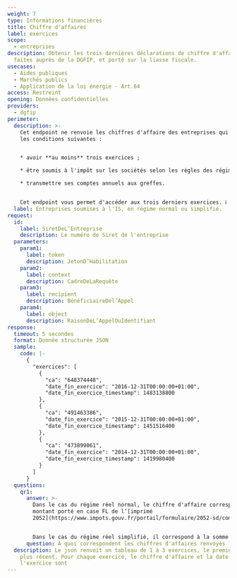 ```yaml
---
weight: 7
type: Informations financières
title: Chiffre d'affaires
label: exercices
scope:
  - entreprises
description: Obtenir les trois dernières déclarations de chiffre d'affaire
  faites auprès de la DGFIP, et porté sur la liasse fiscale.
usecases:
  - Aides publiques
  - Marchés publics
  - Application de la loi énergie - Art.64
access: Restreint
opening: Données confidentielles
providers:
  - dgfip
perimeter:
  description: >-
    Cet endpoint ne renvoie les chiffres d'affaire des entreprises qui vérifient
    les conditions suivantes :


    * avoir **au moins** trois exercices ;

    * être soumis à l'impôt sur les sociétés selon les règles des régimes d'imposition réel, normal ou simplifié ;

    * transmettre ses comptes annuels aux greffes.


    Cet endpoint vous permet d'accéder aux trois derniers exercices. ℹ️ Ceux-ci ne sont pas forcément les exercices des trois dernières années car il peut y avoir plusieurs exercices dans une même année.
  label: Entreprises soumises à l'IS, en régime normal ou simplifié.
request:
  id:
    label: SiretDeL’Entreprise
    description: Le numéro de Siret de l'entreprise
  parameters:
    param1:
      label: token
      description: JetonD’Habilitation
    param2:
      label: context
      description: CadreDeLaRequête
    param3:
      label: recipient
      description: BénéficiaireDel’Appel
    param4:
      label: object
      description: RaisonDeL’AppelOuIdentifiant
response:
  timeout: 5 secondes
  format: Donnée structurée JSON
  sample:
    code: |-
      {
        "exercices": [
          {
            "ca": "648374448",
            "date_fin_exercice": "2016-12-31T00:00:00+01:00",
            "date_fin_exercice_timestamp": 1483138800
          },
          {
            "ca": "491463386",
            "date_fin_exercice": "2015-12-31T00:00:00+01:00",
            "date_fin_exercice_timestamp": 1451516400
          },
          {
            "ca": "473899061",
            "date_fin_exercice": "2014-12-31T00:00:00+01:00",
            "date_fin_exercice_timestamp": 1419980400
          }
        ]
      }
  questions:
    qr1:
      answer: >-
        Dans le cas du régime réel normal, le chiffre d'affaire correspond au
        montant porté en case FL de l’[imprimé
        2052](https://www.impots.gouv.fr/portail/formulaire/2052-sd/compte-de-resultat-de-lexercice-en-liste). 


        Dans le cas du régime réel simplifié, il correspond à la somme des montants indiqués dans les cases 210, 214 et 218 du formulaire 2033B.
      question: À quoi correspondent les chiffres d'affaires renvoyés ?
  description: Le json renvoit un tableau de 1 à 3 exercices, le premier étant le
    plus récent. Pour chaque exercice, le chiffre d'affaire et la date de fin de
    l'exercice sont
---
```

